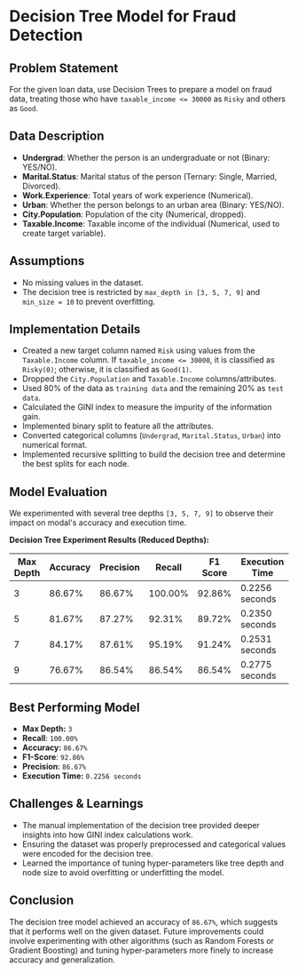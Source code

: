 # Decision Tree Model for Fraud Detection

## Problem Statement

For the given loan data, use Decision Trees to prepare a model on fraud data, treating those who have `taxable_income <= 30000` as `Risky` and others as `Good`.

## Data Description

- **Undergrad**: Whether the person is an undergraduate or not (Binary: YES/NO).
- **Marital.Status**: Marital status of the person (Ternary: Single, Married, Divorced).
- **Work.Experience**: Total years of work experience (Numerical).
- **Urban**: Whether the person belongs to an urban area (Binary: YES/NO).
- **City.Population**: Population of the city (Numerical, dropped).
- **Taxable.Income**: Taxable income of the individual (Numerical, used to create target variable).

## Assumptions

- No missing values in the dataset.
- The decision tree is restricted by `max_depth in [3, 5, 7, 9]` and `min_size = 10` to prevent overfitting.

## Implementation Details

- Created a new target column named `Risk` using values from the `Taxable.Income` column. If `taxable_income <= 30000`, it is classified as `Risky(0)`; otherwise, it is classified as `Good(1)`.
- Dropped the `City.Population` and `Taxable.Income` columns/attributes.
- Used 80% of the data as `training data` and the remaining 20% as `test data`.
- Calculated the GINI index to measure the impurity of the information gain.
- Implemented binary split to feature all the attributes.
- Converted categorical columns (`Undergrad`, `Marital.Status`, `Urban`) into numerical format.
- Implemented recursive splitting to build the decision tree and determine the best splits for each node.

## Model Evaluation

We experimented with several tree depths `[3, 5, 7, 9]` to observe their impact on modal's accuracy and execution time.

**Decision Tree Experiment Results (Reduced Depths):**

| Max Depth | Accuracy | Precision | Recall  | F1 Score | Execution Time |
| --------- | -------- | --------- | ------- | -------- | -------------- |
| 3         | 86.67%   | 86.67%    | 100.00% | 92.86%   | 0.2256 seconds |
| 5         | 81.67%   | 87.27%    | 92.31%  | 89.72%   | 0.2350 seconds |
| 7         | 84.17%   | 87.61%    | 95.19%  | 91.24%   | 0.2531 seconds |
| 9         | 76.67%   | 86.54%    | 86.54%  | 86.54%   | 0.2775 seconds |

## Best Performing Model

- **Max Depth:** `3`
- **Recall**: `100.00%`
- **Accuracy:** `86.67%`
- **F1-Score**: `92.86%`
- **Precision**: `86.67%`
- **Execution Time:** `0.2256 seconds`

## Challenges & Learnings

- The manual implementation of the decision tree provided deeper insights into how GINI index calculations work.
- Ensuring the dataset was properly preprocessed and categorical values were encoded for the decision tree.
- Learned the importance of tuning hyper-parameters like tree depth and node size to avoid overfitting or underfitting the model.

## Conclusion

The decision tree model achieved an accuracy of `86.67%`, which suggests that it performs well on the given dataset. Future improvements could involve experimenting with other algorithms (such as Random Forests or Gradient Boosting) and tuning hyper-parameters more finely to increase accuracy and generalization.
